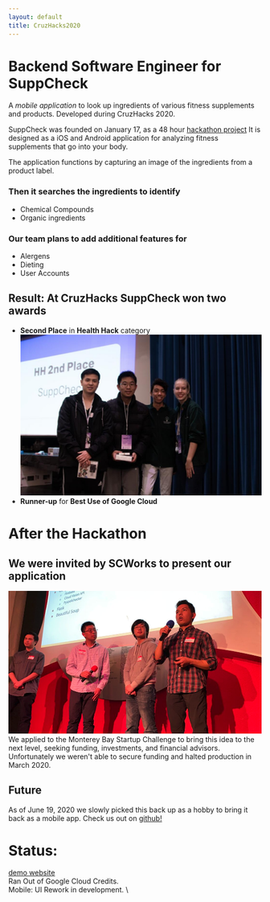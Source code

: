 ```yaml
---
layout: default
title: CruzHacks2020
---
```


# Backend Software Engineer for SuppCheck

A _mobile_ _application_ to look up ingredients of various fitness supplements and products. Developed during CruzHacks 2020.

SuppCheck was founded on January 17, as a 48 hour [hackathon project](https://devpost.com/software/suppcheck-pvgnz0)
It is designed as a iOS and Android application for analyzing fitness supplements that go into your body.

The application functions by capturing an image of the ingredients from a product label.

### Then it searches the ingredients to identify 
- Chemical Compounds
- Organic ingredients

### Our team plans to add additional features for 
- Alergens
- Dieting
- User Accounts

## Result: At CruzHacks SuppCheck won two awards
- **Second Place** in **Health Hack** category
![](/assets/img/SuppCheck/CruzHacksWin.jpg)
- **Runner-up** for **Best Use of Google Cloud**

# After the Hackathon

## We were invited by SCWorks to present our application
![](/assets/img/SuppCheck/SCWorks.png)
We applied to the Monterey Bay Startup Challenge to bring this idea to the next level, seeking funding, investments, and financial advisors.
Unfortunately we weren't able to secure funding and halted production in March 2020.

## Future
As of June 19, 2020 we slowly picked this back up as a hobby to bring it back as a mobile app.
Check us out on [github!](https://github.com/dref11/SuppCheck/)

# Status:
[demo website](https://cruz-hacks-2020-265505.appspot.com/) \
Ran Out of Google Cloud Credits. \
Mobile: UI Rework in development. \
